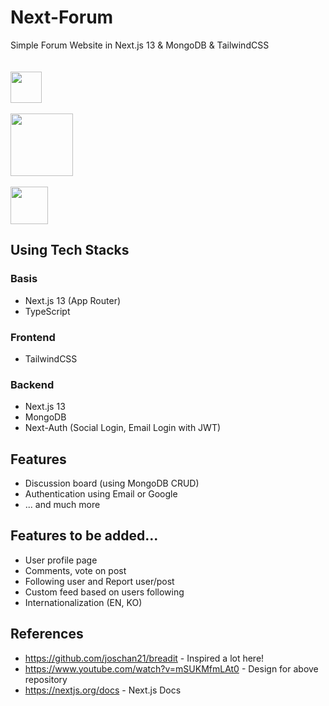 # Next-Forum
Simple Forum Website in Next.js 13 & MongoDB & TailwindCSS <br /><br /><br />
<img src='https://upload.wikimedia.org/wikipedia/commons/thumb/8/8e/Nextjs-logo.svg/591px-Nextjs-logo.svg.png?20230404233503' height='50' ><br /><br/>
<img src='https://upload.wikimedia.org/wikipedia/commons/thumb/9/93/MongoDB_Logo.svg/2560px-MongoDB_Logo.svg.png' height='100'><br/><br/>
<img src='https://upload.wikimedia.org/wikipedia/commons/thumb/9/95/Tailwind_CSS_logo.svg/768px-Tailwind_CSS_logo.svg.png?20220224135351' height='60'>
## Using Tech Stacks
### Basis
- Next.js 13 (App Router)
- TypeScript
### Frontend
- TailwindCSS
### Backend
- Next.js 13
- MongoDB
- Next-Auth (Social Login, Email Login with JWT)

## Features
- Discussion board (using MongoDB CRUD)
- Authentication using Email or Google
- ... and much more

## Features to be added...
- User profile page
- Comments, vote on post
- Following user and Report user/post
- Custom feed based on users following
- Internationalization (EN, KO)

## References
- https://github.com/joschan21/breadit - Inspired a lot here!
- https://www.youtube.com/watch?v=mSUKMfmLAt0 - Design for above repository
- https://nextjs.org/docs - Next.js Docs
